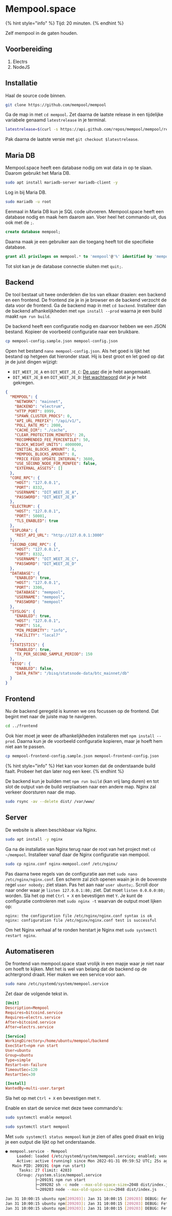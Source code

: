 # Mempool.space

{% hint style="info" %}
Tijd: 20 minuten.
{% endhint %}

Zelf mempool in de gaten houden.

## Voorbereiding

1. Electrs
2. NodeJS

## Installatie

Haal de source code binnen.

```bash
git clone https://github.com/mempool/mempool
```

Ga de map in met `cd mempool`. Zet daarna de laatste release in een tijdelijke variabele genaamd `latestrelease` in je terminal.

```bash
latestrelease=$(curl -s https://api.github.com/repos/mempool/mempool/releases/latest|grep tag_name|head -1|cut -d '"' -f4)
```

Pak daarna de laatste versie met `git checkout $latestrelease`.

## Maria DB

Mempool.space heeft een database nodig om wat data in op te slaan. Daarom gebruikt het Maria DB.

```bash
sudo apt install mariadb-server mariadb-client -y
```

Log in bij Maria DB.

```bash
sudo mariadb -u root
```

Eenmaal in Maria DB kun je SQL code uitvoeren. Mempool.space heeft een database nodig en maak hem daarom aan. Voer heel het commando uit, dus ook met de `;`.

```sql
create database mempool;
```

Daarna maak je een gebruiker aan die toegang heeft tot die specifieke database.

```sql
grant all privileges on mempool.* to 'mempool'@'%' identified by 'mempool';
```

Tot slot kan je de database connectie sluiten met `quit;`.

## Backend

De tool bestaat uit twee onderdelen die los van elkaar draaien: een backend en een frontend. De frontend zie je in je browser en de backend verzocht de data voor de frontend. Ga de backend map in met `cd backend`. Installeer dan de backend afhankelijkheden met `npm install --prod` waarna je een build maakt `npm run build`.

De backend heeft een configuratie nodig en daarvoor hebben we een JSON bestand. Kopieer de voorbeeld configuratie naar een bruikbare.

```bash
cp mempool-config.sample.json mempool-config.json
```

Open het bestand `nano mempool-config.json`. Als het goed is lijkt het bestand op hetgeen dat hieronder staat. Hij is best groot en let goed op dat je de juist dingen wijzigt:

* `DIT_WEET_JE_A` en `DIT_WEET_JE_C`: [De user](https://docs.theroadtonode.com/bitcoin-core/configuratie-en-starten#authenticatie) die je hebt aangemaakt.
* `DIT_WEET_JE_B` en `DIT_WEET_JE_D`: [Het wachtwoord](https://docs.theroadtonode.com/bitcoin-core/configuratie-en-starten#authenticatie) dat je je hebt gekregen.

```json
{
  "MEMPOOL": {
    "NETWORK": "mainnet",
    "BACKEND": "electrum",
    "HTTP_PORT": 8999,
    "SPAWN_CLUSTER_PROCS": 0,
    "API_URL_PREFIX": "/api/v1/",
    "POLL_RATE_MS": 2000,
    "CACHE_DIR": "./cache",
    "CLEAR_PROTECTION_MINUTES": 20,
    "RECOMMENDED_FEE_PERCENTILE": 50,
    "BLOCK_WEIGHT_UNITS": 4000000,
    "INITIAL_BLOCKS_AMOUNT": 8,
    "MEMPOOL_BLOCKS_AMOUNT": 8,
    "PRICE_FEED_UPDATE_INTERVAL": 3600,
    "USE_SECOND_NODE_FOR_MINFEE": false,
    "EXTERNAL_ASSETS": []
  },
  "CORE_RPC": {
    "HOST": "127.0.0.1",
    "PORT": 8332,
    "USERNAME": "DIT_WEET_JE_A",
    "PASSWORD": "DIT_WEET_JE_B"
  },
  "ELECTRUM": {
    "HOST": "127.0.0.1",
    "PORT": 50001,
    "TLS_ENABLED": true
  },
  "ESPLORA": {
    "REST_API_URL": "http://127.0.0.1:3000"
  },
  "SECOND_CORE_RPC": {
    "HOST": "127.0.0.1",
    "PORT": 8332,
    "USERNAME": "DIT_WEET_JE_C",
    "PASSWORD": "DIT_WEET_JE_D"
  },
  "DATABASE": {
    "ENABLED": true,
    "HOST": "127.0.0.1",
    "PORT": 3306,
    "DATABASE": "mempool",
    "USERNAME": "mempool",
    "PASSWORD": "mempool"
  },
  "SYSLOG": {
    "ENABLED": true,
    "HOST": "127.0.0.1",
    "PORT": 514,
    "MIN_PRIORITY": "info",
    "FACILITY": "local7"
  },
  "STATISTICS": {
    "ENABLED": true,
    "TX_PER_SECOND_SAMPLE_PERIOD": 150
  },
  "BISQ": {
    "ENABLED": false,
    "DATA_PATH": "/bisq/statsnode-data/btc_mainnet/db"
  }
}
```

## Frontend

Nu de backend geregeld is kunnen we ons focussen op de frontend. Dat begint met naar de juiste map te navigeren.

```bash
cd ../frontend
```

Ook hier moet je weer de afhankelijkheden installeren met `npm install --prod`. Daarna kun je de voorbeeld configuratie kopieren, maar je hoeft hem niet aan te passen.

```bash
cp mempool-frontend-config.sample.json mempool-frontend-config.json
```

{% hint style="info" %}
Het kan voor komen dat de onderstaande build faalt. Probeer het dan later nog een keer.
{% endhint %}

De backend kun je builden met `npm run build` (kan vrij lang duren) en tot slot de output van de build verplaatsen naar een andere map. Nginx zal verkeer doorsturen naar die map.

```bash
sudo rsync -av --delete dist/ /var/www/
```

## Server

De website is alleen beschikbaar via Nginx.

```bash
sudo apt install -y nginx
```

Ga na de installatie van Nginx terug naar de root van het project met `cd ~/mempool`. Installeer vanaf daar de Nginx configuratie van mempool.

```bash
sudo cp nginx.conf nginx-mempool.conf /etc/nginx/
```

Pas daarna twee regels van de configuratie aan met `sudo nano /etc/nginx/nginx.conf`. Een scherm zal zich openen waain je in de bovenste regel `user nobody;` ziet staan. Pas het aan naar `user ubuntu;`. Scroll door naar onder waar je `listen 127.0.0.1:80;` ziet. Dat moet `listen 0.0.0.0:80;` worden. Sla het op met `Ctrl + X` en bevestigen met `Y`. Je kunt de configuratie controleren met `sudo nginx -t` waarvan de output moet lijken op:

```
nginx: the configuration file /etc/nginx/nginx.conf syntax is ok
nginx: configuration file /etc/nginx/nginx.conf test is successful
```

Om het Nginx verhaal af te ronden herstart je Nginx met `sudo systemctl restart nginx`.

## Automatiseren

De frontend van mempool.space staat vrolijk in een mapje waar je niet naar om hoeft te kijken. Met het is wel van belang dat de backend op de achtergrond draait. Hier maken we een service voor aan.

```bash
sudo nano /etc/systemd/system/mempool.service
```

Zet daar de volgende tekst in.

```toml
[Unit]
Description=Mempool
Requires=bitcoind.service
Requires=electrs.service
After=bitcoind.service
After=electrs.service

[Service]
WorkingDirectory=/home/ubuntu/mempool/backend
ExecStart=npm run start
User=ubuntu
Group=ubuntu
Type=simple
Restart=on-failure
TimeoutSec=120
RestartSec=30

[Install]
WantedBy=multi-user.target
```

Sla het op met `Ctrl + X` en bevestigen met `Y`.

Enable en start de service met deze twee commando's:

```bash
sudo systemctl enable mempool

sudo systemctl start mempool
```

Met `sudo systemctl status mempool` kun je zien of alles goed draait en krijg je een output die lijkt op het onderstaande.

```bash
● mempool.service - Mempool
     Loaded: loaded (/etc/systemd/system/mempool.service; enabled; vendor preset: enabled)
     Active: active (running) since Mon 2022-01-31 09:59:52 UTC; 25s ago
   Main PID: 209191 (npm run start)
      Tasks: 27 (limit: 4203)
     CGroup: /system.slice/mempool.service
             ├─209191 npm run start
             ├─209202 sh -c node --max-old-space-size=2048 dist/index.js
             └─209203 node --max-old-space-size=2048 dist/index.js

Jan 31 10:00:15 ubuntu npm[209203]: Jan 31 10:00:15 [209203] DEBUG: Fetched transaction 14 / 19
Jan 31 10:00:15 ubuntu npm[209203]: Jan 31 10:00:15 [209203] DEBUG: Fetched transaction 15 / 19
Jan 31 10:00:15 ubuntu npm[209203]: Jan 31 10:00:15 [209203] DEBUG: Fetched transaction 16 / 19
```
